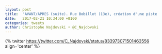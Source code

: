 ```yaml
---
layout: post
title:  "AVANT/APRES (suite). Rue Bobillot (13e), création d'une piste cyclable, de stationnement pour les vélos et traversées piétonnes sécurisées !"
date:   2017-02-21 10:34:00 +0100
categories: tweets
author: Christophe Najdovski • @C_Najdovski
---
```

{% twitter https://twitter.com/C_Najdovski/status/833973071501463556 align='center' %}

